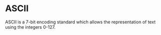 # ASCII
ASCII is a 7-bit encoding standard which allows the representation of text using the integers 0-127.
